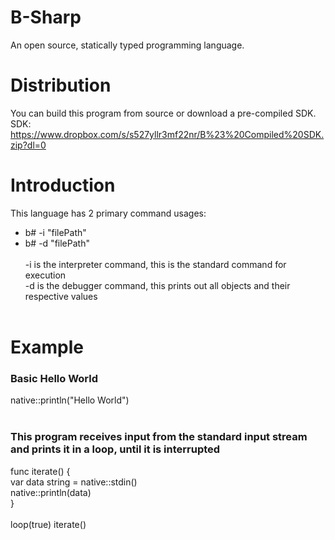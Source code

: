 # B-Sharp
An open source, statically typed programming language.<br>

# Distribution
You can build this program from source or download a pre-compiled SDK.<br>
SDK: https://www.dropbox.com/s/s527yllr3mf22nr/B%23%20Compiled%20SDK.zip?dl=0

# Introduction
This language has 2 primary command usages:<br>
- b# -i "filePath"<br>
- b# -d "filePath"<br><br>
-i is the interpreter command, this is the standard command for execution<br>
-d is the debugger command, this prints out all objects and their respective values<br><br>

# Example
<h3>Basic Hello World</h3>
native::println("Hello World")<br>
<br>
<h3>This program receives input from the standard input stream and prints it in a loop, until it is interrupted</h3>
func iterate() {<br>
	var data string = native::stdin()<br>
	native::println(data)<br>
}<br>
<br>
loop(true) iterate()<br>


